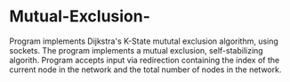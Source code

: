 # Mutual-Exclusion-
Program implements Dijkstra's K-State mututal exclusion algorithm, using sockets. The program implements a mutual exclusion, self-stabilizing algorith. Program accepts input via  redirection containing the index of the current node in the network  and the total number of nodes in the network.
